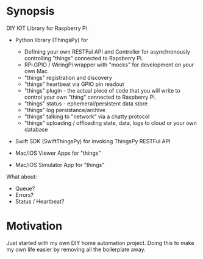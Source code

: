 # Synopsis
DIY IOT Library for Raspberry Pi
- Python library (ThingsPy) for
  - Defining your own RESTFul API and Controller for asynchronously controlling "things" connected to Rapsberry Pi.
  - RPi.GPIO / WiringPi wrapper with "mocks" for development on your own Mac
  - "things" registration and discovery
  - "things" heartbeat via GPIO pin readout
  - "things" plugin - the actual piece of code that you will write to control your own "thing" connected to Raspberry Pi.
  - "things" status - ephemeral/persistent data store
  - "things" log persistance/archive
  - "things" talking to "network" via a chatty protocol
  - "things" uploading / offloading state, data, logs to cloud or your own database

- Swift SDK (SwiftThingsPy) for invoking ThingsPy RESTFul API
- Mac/iOS Viewer Apps for "things"
- Mac/iOS Simulator App for "things"

What about:
- Queue?
- Errors?
- Status / Heartbeat?

# Motivation

Just started with my own DIY home automation project. Doing this to make my own life easier by removing all the boilerplate away.
